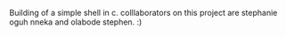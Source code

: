 Building of a simple shell in c.
colllaborators on this project are stephanie oguh nneka and olabode stephen.
:)
